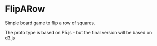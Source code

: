 # FlipARow
Simple board game to flip a row of squares.

The proto type is based on P5.js - but the final version will be based on d3.js

